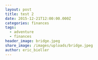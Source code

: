 ```yaml
---
layout: post
title: test 2
date: 2015-12-21T12:00:00.000Z
categories: finances
tags:
  - adventure
  - finances
header_image: bridge.jpeg
share_image: /images/uploads/bridge.jpeg
author: eric_bieller
---
```

